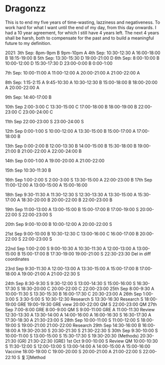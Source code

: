 # Dragonzz
This is to end my five years of time-wasting, lazziness and negativeness. To work hard for what I want until the end of my day, from this day onwards. I had a 10 year agreement, for which I still have 4 years left. The next 4 years shall be harsh, both to compensate for the past and to build a meaningful future to my definition.

2021:
3th Sep:
8pm-9pm B
9pm-10pm A
4th Sep:
10:30-12:30 A
16:00-18:00 B
18:15-19:00 B
5th Sep:
13:30-15:30 D
19:00-21:00 D
6th Sep:
8:00-10:00 B
10:00-12:00 D
15:30-17:30 D
23:00-0:00 B
0:00-1:00

7th Sep:
10:00-11:00 A
11:00-12:00 A
20:00-21:00 A
21:00-22:00 A

8th Sep:
1:15-2:15 A
9:45-10:30 A
10:30-12:30 B
15:00-18:00 B
18:00-20:00 A
20:00-22:00 A

9th Sep:
14:40-17:00 B

10th Sep
2:00-3:00 C
13:30-15:00 C
17:00-18:00 B
18:00-19:00 B
22:00-23:00 C
23:00-24:00 C

11th Sep
22:00-23:00 S
23:00-24:00 S

12th Sep
0:00-1:00 S
10:00-12:00 A
13:30-15:00 B
15:00-17:00 A
17:00-18:00 B

13th Sep
0:00-2:00 B
12:00-13:30 B
14:00-15:00 B
15:30-18:00 B
19:00-21:00 B
21:00-22:00 A
22:00-24:00 B

14th Sep
0:00-1:00 A
19:00-20:00 A
21:00-22:00

15th Sep
10:30-11:30 B

16th Sep
1:00-2:00 S
2:00-3:00 S
13:30-15:00 A
22:00-23:00 B
17th Sep
11:00-12:00 A
13:00-15:00 A
15:00-16:00 

18th Sep
9:30-11:30 A
11:30-12:30 S
12:30-13:30 A
13:30-15:00 A
15:30-17:00 A
18:30-20:00 B
20:00-22:00 B
22:00-23:00 B

19th Sep
11:00-13:00 A
13:00-15:00 B
15:00-17:00 B
17:00-19:00 S
20:00-22:00 S
22:00-23:00 S

20th Sep
9:00-10:00 B
10:00-12:00 A
20:00-22:00 S

21st Sep
9:00-10:00 B
10:30-12:30 C
13:00-16:00 C
16:00-17:00 B
20:00-22:00 S
22:00-23:00 S

22nd Sep
  1:00-2:00 S
  9:00-10:30 A
10:30-11:30 A
12:00-13:00 A
13:00-15:00 B
15:00-17:00 B
17:30-19:00 
19:00-21:00 S
22:30-23:30 Del in diff coordinates

23rd Sep
  9:30-11:30 A
12:00-13:00 A
13:30-15:00 A
15:00-17:00 B
17:00-18:00 A
19:00-21:00 A
21:00-22:30 S

24th Sep
  8:30-9:30 S
  9:30-12:00 S
13:00-14:30 S
15:00-16:00 S
16:30-17:30 S
18:30-20:00 C
20:00-22:00 C
22:00-23:00
25th Sep
  8:00-9:30 A
 10:00-11:30 S
 13:30-15:30 B
 16:00-17:30 C
20:30-23:00 A
26th Sep
1:00-3:00 S
3:30-5:00 S
10:30-12:30 Research S
13:30-16:30 Research S
18:00-19:00 GRE 
19:00-19:30 GRE view
20:00-22:00 QM S
22:00-23:00 QM
27th Sep
7:00-8:00 GRE
8:00-9:00 QM S
9:00-11:00 GRE A
11:00-11:30 Review
12:30-13:30 A
13:30-14:00 A
14:00-16:00 A
16:00-16:30 S
16:30-17:30 A
17:30-18:30 A
21:30-23:00 S
28th Sep
10:00-11:00 S
11:00-12:00 S
18:00-19:00 S
19:00-21:00
21:00-22:00 Research
29th Sep
14:30-16:00 B
16:00-18:00 A
19:30-20:30 S
20:30-21:30 S
21:30-22:30 S
30th Sep
9:30-10:00 S
10:00-11:00 S
13:00-15:00 S
15:30-17:30 S
19:30-20:30 (Methods)
20:30-21:30 (GR)
21:30-22:30 (GRE)
1st Oct
9:00-10:00 S Review QM
10:00-10:30 S
11:30-12:00 S
12:00-13:00 S
13:00-14:00 A
14:00-15:00 A
15:00-16:00 Vaccine
18:00-19:00 C
19:00-20:00 S
20:00-21:00 A
21:00-22:00 S
22:00-22:10 S 复习Method
